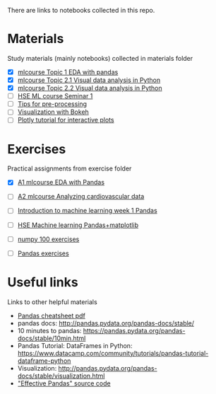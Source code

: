 There are links to notebooks collected in this repo.
# Materials
  Study materials (mainly notebooks) collected in materials folder
- [X] [mlcourse Topic 1 EDA with pandas](https://www.kaggle.com/kashnitsky/topic-1-exploratory-data-analysis-with-pandas)
- [X] [mlcourse Topic 2.1 Visual data analysis in Python](https://mlcourse.ai/articles/topic2-visual-data-analysis-in-python/)
- [X] [mlcourse Topic 2.2 Visual data analysis in Python](https://mlcourse.ai/articles/topic2-part2-seaborn-plotly/)
- [ ] [HSE ML course Seminar 1](https://github.com/esokolov/ml-course-hse/blob/master/2019-fall/seminars/sem01-intro.ipynb)
- [ ] [Tips for pre-processing](https://www.kaggle.com/shravankoninti/python-data-pre-processing-handy-tips)
- [ ] [Visualization with Bokeh](https://www.kaggle.com/sitask/tutorial-visualization-with-bokeh)
- [ ] [Plotly tutorial for interactive plots](https://nbviewer.jupyter.org/github/Yorko/mlcourse.ai/blob/master/jupyter_english/tutorials/plotly_tutorial_for_interactive_plots_sankovalev.ipynb)

# Exercises
  Practical assignments from exercise folder
- [X] [A1 mlcourse EDA with Pandas](https://www.kaggle.com/kashnitsky/a1-demo-pandas-and-uci-adult-dataset)
- [ ] [A2 mlcourse Analyzing cardiovascular data](https://www.kaggle.com/kashnitsky/a2-demo-analyzing-cardiovascular-data)
- [ ] [Introduction to machine learning week 1 Pandas](https://openedu.ru/course/hse/INTRML/)
- [ ] [HSE Machine learning Pandas+matplotlib](https://github.com/esokolov/ml-course-hse/blob/master/2019-fall/homeworks-practice/homework-practice-01.ipynb)
- [ ] [numpy 100 exercises](https://github.com/rougier/numpy-100)
- [ ] [Pandas exercises](https://github.com/guipsamora/pandas_exercises/)


# Useful links
  Links to other helpful materials
- [Pandas cheatsheet pdf](https://github.com/pandas-dev/pandas/blob/master/doc/cheatsheet/Pandas_Cheat_Sheet.pdf)
- pandas docs: http://pandas.pydata.org/pandas-docs/stable/
- 10 minutes to pandas: https://pandas.pydata.org/pandas-docs/stable/10min.html
- Pandas Tutorial: DataFrames in Python: https://www.datacamp.com/community/tutorials/pandas-tutorial-dataframe-python
- Visualization: http://pandas.pydata.org/pandas-docs/stable/visualization.html
- ["Effective Pandas" source code](https://github.com/TomAugspurger/effective-pandas)
